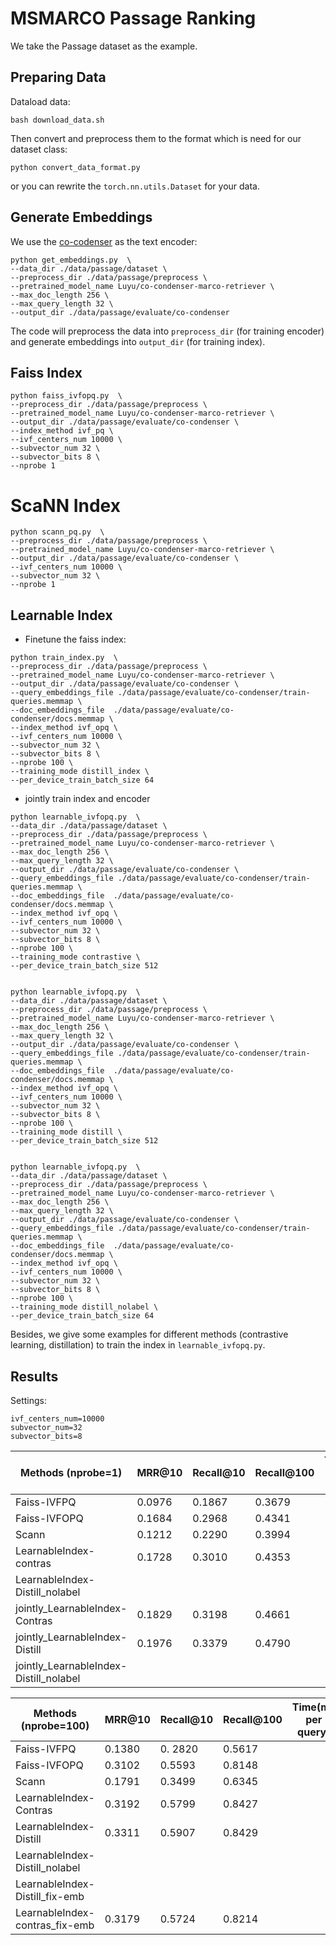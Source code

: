 # MSMARCO Passage Ranking
We take the Passage dataset as the example.   

## Preparing Data
Dataload data:
```
bash download_data.sh
```
Then convert and preprocess them to the format which is need for our dataset class: 
```
python convert_data_format.py
```
 or you can rewrite the `torch.nn.utils.Dataset` for your data.


## Generate Embeddings
We use the [co-codenser](https://github.com/luyug/Condenser) as the text encoder:
```
python get_embeddings.py  \
--data_dir ./data/passage/dataset \
--preprocess_dir ./data/passage/preprocess \
--pretrained_model_name Luyu/co-condenser-marco-retriever \
--max_doc_length 256 \
--max_query_length 32 \
--output_dir ./data/passage/evaluate/co-condenser 
```
The code will preprocess the data into `preprocess_dir` (for training encoder)
and generate embeddings into `output_dir` (for training index).

## Faiss Index
```
python faiss_ivfopq.py  \
--preprocess_dir ./data/passage/preprocess \
--pretrained_model_name Luyu/co-condenser-marco-retriever \
--output_dir ./data/passage/evaluate/co-condenser \
--index_method ivf_pq \
--ivf_centers_num 10000 \
--subvector_num 32 \
--subvector_bits 8 \
--nprobe 1
```

# ScaNN Index
```
python scann_pq.py  \
--preprocess_dir ./data/passage/preprocess \
--pretrained_model_name Luyu/co-condenser-marco-retriever \
--output_dir ./data/passage/evaluate/co-condenser \
--ivf_centers_num 10000 \
--subvector_num 32 \
--nprobe 1
```


## Learnable Index
- Finetune the faiss index:
```
python train_index.py  \
--preprocess_dir ./data/passage/preprocess \
--pretrained_model_name Luyu/co-condenser-marco-retriever \
--output_dir ./data/passage/evaluate/co-condenser \
--query_embeddings_file ./data/passage/evaluate/co-condenser/train-queries.memmap \
--doc_embeddings_file  ./data/passage/evaluate/co-condenser/docs.memmap \
--index_method ivf_opq \
--ivf_centers_num 10000 \
--subvector_num 32 \
--subvector_bits 8 \
--nprobe 100 \
--training_mode distill_index \
--per_device_train_batch_size 64
```


- jointly train index and encoder
```
python learnable_ivfopq.py  \
--data_dir ./data/passage/dataset \
--preprocess_dir ./data/passage/preprocess \
--pretrained_model_name Luyu/co-condenser-marco-retriever \
--max_doc_length 256 \
--max_query_length 32 \
--output_dir ./data/passage/evaluate/co-condenser \
--query_embeddings_file ./data/passage/evaluate/co-condenser/train-queries.memmap \
--doc_embeddings_file  ./data/passage/evaluate/co-condenser/docs.memmap \
--index_method ivf_opq \
--ivf_centers_num 10000 \
--subvector_num 32 \
--subvector_bits 8 \
--nprobe 100 \
--training_mode contrastive \
--per_device_train_batch_size 512


python learnable_ivfopq.py  \
--data_dir ./data/passage/dataset \
--preprocess_dir ./data/passage/preprocess \
--pretrained_model_name Luyu/co-condenser-marco-retriever \
--max_doc_length 256 \
--max_query_length 32 \
--output_dir ./data/passage/evaluate/co-condenser \
--query_embeddings_file ./data/passage/evaluate/co-condenser/train-queries.memmap \
--doc_embeddings_file  ./data/passage/evaluate/co-condenser/docs.memmap \
--index_method ivf_opq \
--ivf_centers_num 10000 \
--subvector_num 32 \
--subvector_bits 8 \
--nprobe 100 \
--training_mode distill \
--per_device_train_batch_size 512


python learnable_ivfopq.py  \
--data_dir ./data/passage/dataset \
--preprocess_dir ./data/passage/preprocess \
--pretrained_model_name Luyu/co-condenser-marco-retriever \
--max_doc_length 256 \
--max_query_length 32 \
--output_dir ./data/passage/evaluate/co-condenser \
--query_embeddings_file ./data/passage/evaluate/co-condenser/train-queries.memmap \
--doc_embeddings_file  ./data/passage/evaluate/co-condenser/docs.memmap \
--index_method ivf_opq \
--ivf_centers_num 10000 \
--subvector_num 32 \
--subvector_bits 8 \
--nprobe 100 \
--training_mode distill_nolabel \
--per_device_train_batch_size 64
```
Besides, we give some examples for different methods (contrastive learning, distillation) to train the index in `learnable_ivfopq.py`.




## Results
Settings:
```
ivf_centers_num=10000
subvector_num=32
subvector_bits=8
```

Methods (nprobe=1) | MRR@10 | Recall@10 | Recall@100 | Time(ms per query) |
------- | ------- | ------- |  ------- | ------- |
Faiss-IVFPQ | 0.0976 | 0.1867 | 0.3679 | |
Faiss-IVFOPQ | 0.1684 | 0.2968 | 0.4341 |  |
Scann | 0.1212 | 0.2290 | 0.3994 | |
LearnableIndex-contras | 0.1728 | 0.3010 | 0.4353 | |
LearnableIndex-Distill_nolabel |  | | | |
jointly_LearnableIndex-Contras | 0.1829 | 0.3198 | 0.4661 | |
jointly_LearnableIndex-Distill | 0.1976 | 0.3379 | 0.4790 | |
jointly_LearnableIndex-Distill_nolabel | | | | |



Methods (nprobe=100)| MRR@10 | Recall@10 | Recall@100 | Time(ms per query) |
------- | ------- | ------- |  ------- | ------- |
Faiss-IVFPQ | 0.1380 | 0. 2820 | 0.5617 |  |
Faiss-IVFOPQ | 0.3102 | 0.5593 | 0.8148 |  |
Scann | 0.1791 | 0.3499 | 0.6345 | |
LearnableIndex-Contras | 0.3192 | 0.5799 | 0.8427 |  |
LearnableIndex-Distill | 0.3311 | 0.5907 | 0.8429 |  |
LearnableIndex-Distill_nolabel | | | | |
LearnableIndex-Distill_fix-emb | | | | |
LearnableIndex-contras_fix-emb | 0.3179 | 0.5724 | 0.8214 | |




